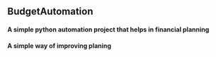 ## BudgetAutomation
#### A simple python automation project that helps in financial planning 
#### A simple way of improving planing

